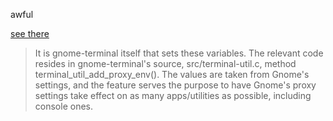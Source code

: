 awful

[see there](http://askubuntu.com/questions/613087/gnome-terminal-is-getting-environment-variables-that-other-terminals-dont)

> It is gnome-terminal itself that sets these variables. 
> The relevant code resides in gnome-terminal's source, src/terminal-util.c, method terminal_util_add_proxy_env(). 
> The values are taken from Gnome's settings, and the feature serves the purpose to have Gnome's proxy settings take effect on as many apps/utilities as possible, including console ones.
